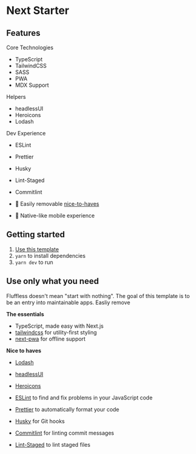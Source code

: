 # Next Starter

## Features

Core Technologies
- TypeScript
- TailwindCSS
- SASS
- PWA
- MDX Support

Helpers
- headlessUI
- Heroicons
- Lodash

Dev Experience
- ESLint
- Prettier
- Husky
- Lint-Staged
- Commitlint

- 🦄 Easily removable [nice-to-haves](#use-only-what-you-need)
- 📱 Native-like mobile experience

## Getting started

1. [Use this template](https://github.com/mvllow/next-starter/generate)
2. `yarn` to install dependencies
3. `yarn dev` to run

## Use only what you need

Fluffless doesn't mean "start with nothing". The goal of this template is to be an entry into maintainable apps. Easliy remove

**The essentials**

- TypeScript, made easy with Next.js
- [tailwindcss](https://github.com/tailwindlabs/tailwindcss) for utility-first styling
- [next-pwa](https://github.com/shadowwalker/next-pwa) for offline support

**Nice to haves**
- [Lodash](https://lodash.com)
- [headlessUI](https://headlessui.dev)
- [Heroicons](https://heroicons.com/)

- [ESLint](https://eslint.org) to find and fix problems in your JavaScript code
- [Prettier](https://prettier.io) to automatically format your code
- [Husky](https://typicode.github.io/husky) for Git hooks
- [Commitlint](https://commitlint.js.org) for linting commit messages
- [Lint-Staged](https://www.npmjs.com/package/lint-staged) to lint staged files
